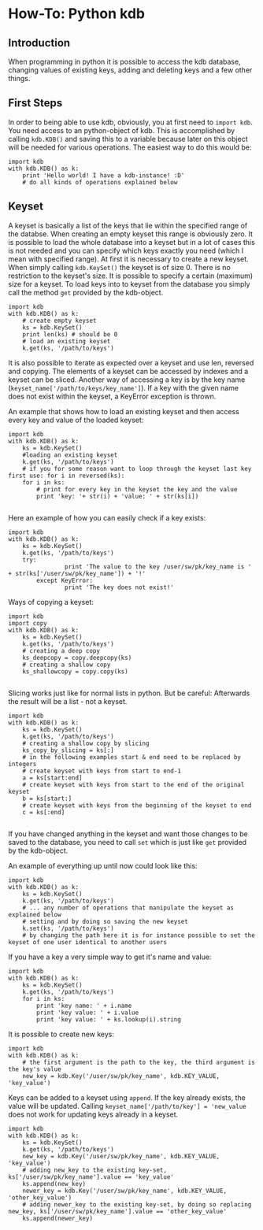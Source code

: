# How-To: Python kdb

## Introduction

When programming in python it is possible to access the kdb database, changing values of existing keys, adding and deleting keys and a few other things.

## First Steps

In order to being able to use kdb, obviously, you at first need to `import kdb`. You need access to an python-object of kdb. This is accomplished by calling `kdb.KDB()` and saving this to a variable because later on this object will be needed for various operations. 
The easiest way to do this would be:
```
import kdb
with kdb.KDB() as k:
	print 'Hello world! I have a kdb-instance! :D'
	# do all kinds of operations explained below
```

## Keyset

A keyset is basically a list of the keys that lie within the specified range of the databse. When creating an empty keyset this range is obviously zero. It is possible to load the whole database into a keyset but in a lot of cases this is not needed and you can specify which keys exactly you need (which I mean with specified range). At first it is necessary to create a new keyset. When simply calling `kdb.KeySet()` the keyset is of size 0. There is no restriction to the keyset's size. It is possible to specify a certain (maximum) size for a keyset. To load keys into to keyset from the database you simply call the method `get` provided by the kdb-object.

```
import kdb
with kdb.KDB() as k:
	# create empty keyset
	ks = kdb.KeySet()
	print len(ks) # should be 0
	# load an existing keyset
	k.get(ks, '/path/to/keys')
```

It is also possible to iterate as expected over a keyset and use len, reversed and copying. The elements of a keyset can be accessed by indexes and a keyset can be sliced. Another way of accessing a key is by the key name (`keyset_name['/path/to/keys/key_name']`). If a key with the given name does not exist within the keyset, a KeyError exception is thrown.

An example that shows how to load an existing keyset and then access every key and value of the loaded keyset:

```
import kdb
with kdb.KDB() as k:
	ks = kdb.KeySet()
	#loading an existing keyset
	k.get(ks, '/path/to/keys')
	# if you for some reason want to loop through the keyset last key first use: for i in reversed(ks):
	for i in ks: 
		# print for every key in the keyset the key and the value
		print 'key: '+ str(i) + 'value: ' + str(ks[i])
	
```

Here an example of how you can easily check if a key exists:

```
import kdb
with kdb.KDB() as k:
	ks = kdb.KeySet()
	k.get(ks, '/path/to/keys')
	try:
                print 'The value to the key /user/sw/pk/key_name is ' + str(ks['/user/sw/pk/key_name']) + '!'
        except KeyError:
                print 'The key does not exist!'
```

Ways of copying a keyset:

```
import kdb
import copy
with kdb.KDB() as k:
	ks = kdb.KeySet()
	k.get(ks, '/path/to/keys')
	# creating a deep copy
	ks_deepcopy = copy.deepcopy(ks)
	# creating a shallow copy
	ks_shallowcopy = copy.copy(ks)
	
```

Slicing works just like for normal lists in python. But be careful: Afterwards the result will be a list - not a keyset.

```
import kdb
with kdb.KDB() as k:
	ks = kdb.KeySet()
	k.get(ks, '/path/to/keys')
	# creating a shallow copy by slicing
	ks_copy_by_slicing = ks[:]
	# in the following examples start & end need to be replaced by integers
	# create keyset with keys from start to end-1
	a = ks[start:end]
	# create keyset with keys from start to the end of the original keyset
	b = ks[start:]
	# create keyset with keys from the beginning of the keyset to end
	c = ks[:end]
	
```

If you have changed anything in the keyset and want those changes to be saved to the database, you need to call `set` which is just like `get` provided by the kdb-object.

An example of everything up until now could look like this:
```
import kdb
with kdb.KDB() as k:
	ks = kdb.KeySet()
	k.get(ks, '/path/to/keys')
	# ... any number of operations that manipulate the keyset as explained below
	# setting and by doing so saving the new keyset
	k.set(ks, '/path/to/keys') 
	# by changing the path here it is for instance possible to set the keyset of one user identical to another users
```

If you have a key a very simple way to get it's name and value:

```
import kdb
with kdb.KDB() as k:
	ks = kdb.KeySet()
	k.get(ks, '/path/to/keys')
	for i in ks:
		print 'key name: ' + i.name
		print 'key value: ' + i.value
		print 'key value: ' + ks.lookup(i).string
```

It is possible to create new keys:

```
import kdb
with kdb.KDB() as k:
	# the first argument is the path to the key, the third argument is the key's value
	new_key = kdb.Key('/user/sw/pk/key_name', kdb.KEY_VALUE, 'key_value')
```

Keys can be added to a keyset using `append`. If the key already exists, the value will be updated. Calling `keyset_name['/path/to/key'] = 'new_value` does not work for updating keys already in a keyset.

```
import kdb
with kdb.KDB() as k:
	ks = kdb.KeySet()
	k.get(ks, '/path/to/keys')
	new_key = kdb.Key('/user/sw/pk/key_name', kdb.KEY_VALUE, 'key_value')
	# adding new_key to the existing key-set, ks['/user/sw/pk/key_name'].value == 'key_value'
	ks.append(new_key)
	newer_key = kdb.Key('/user/sw/pk/key_name', kdb.KEY_VALUE, 'other_key_value')
	# adding newer_key to the existing key-set, by doing so replacing new_key, ks['/user/sw/pk/key_name'].value == 'other_key_value'
	ks.append(newer_key)
```



